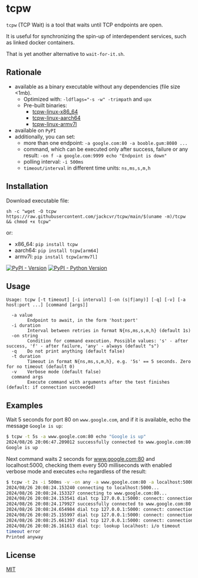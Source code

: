 # tcpw

`tcpw` (TCP Wait) is a tool that waits until TCP endpoints are open.

It is useful for synchronizing the spin-up of interdependent services, such as linked docker containers.

That is yet another alternative to `wait-for-it.sh`.

## Rationale

- available as a binary executable without any dependencies (file size <1mb).
  - Optimized with: `-ldflags="-s -w" -trimpath` and `upx`
  - Pre-built binaries:
    - [tcpw-linux-x86_64](https://raw.githubusercontent.com/jackcvr/tcpw/main/x86_64/tcpw/tcpw)
    - [tcpw-linux-aarch64](https://raw.githubusercontent.com/jackcvr/tcpw/main/tcpw/aarch64/tcpw)
    - [tcpw-linux-armv7l](https://raw.githubusercontent.com/jackcvr/tcpw/main/tcpw/armv7l/tcpw)
- available on `PyPI`
- additionally, you can set:
    - more than one endpoint: `-a google.com:80 -a booble.gum:8080 ...`
    - command, which can be executed only after success, failure or any result: `-on f -a google.com:9999 echo "Endpoint is down"`
    - polling interval: `-i 500ms`
    - `timeout/interval` in different time units: `ns,ms,s,m,h`


## Installation

Download executable file:

`sh -c "wget -O tcpw https://raw.githubusercontent.com/jackcvr/tcpw/main/$(uname -m)/tcpw && chmod +x tcpw"`

or:

- x86_64: `pip install tcpw`
- aarch64: `pip install tcpw[arm64]`
- armv7l: `pip install tcpw[armv7l]` 

[![PyPI - Version](https://img.shields.io/pypi/v/tcpw.svg)](https://pypi.org/project/tcpw)
[![PyPI - Python Version](https://img.shields.io/pypi/pyversions/tcpw.svg)](https://pypi.org/project/tcpw)

## Usage

```text
Usage: tcpw [-t timeout] [-i interval] [-on (s|f|any)] [-q] [-v] [-a host:port ...] [command [args]]

  -a value
    	Endpoint to await, in the form 'host:port'
  -i duration
    	Interval between retries in format N{ns,ms,s,m,h} (default 1s)
  -on string
    	Condition for command execution. Possible values: 's' - after success, 'f' - after failure, 'any' - always (default "s")
  -q	Do not print anything (default false)
  -t duration
    	Timeout in format N{ns,ms,s,m,h}, e.g. '5s' == 5 seconds. Zero for no timeout (default 0)
  -v	Verbose mode (default false)
  command args
    	Execute command with arguments after the test finishes (default: if connection succeeded)
```

## Examples

Wait 5 seconds for port 80 on `www.google.com`, and if it is available, echo the message `Google is up`:

```bash
$ tcpw -t 5s -a www.google.com:80 echo "Google is up"
2024/08/26 20:06:47.209012 successfully connected to www.google.com:80
Google is up
```

Next command waits 2 seconds for www.google.com:80 and localhost:5000, checking them every 500 milliseconds
with enabled verbose mode and executes `echo` regardless of the result:

```bash
$ tcpw -t 2s -i 500ms -v -on any -a www.google.com:80 -a localhost:5000 echo "Printed anyway"
2024/08/26 20:08:24.153240 connecting to localhost:5000...
2024/08/26 20:08:24.153327 connecting to www.google.com:80...
2024/08/26 20:08:24.153541 dial tcp 127.0.0.1:5000: connect: connection refused
2024/08/26 20:08:24.179927 successfully connected to www.google.com:80
2024/08/26 20:08:24.654984 dial tcp 127.0.0.1:5000: connect: connection refused
2024/08/26 20:08:25.155997 dial tcp 127.0.0.1:5000: connect: connection refused
2024/08/26 20:08:25.661397 dial tcp 127.0.0.1:5000: connect: connection refused
2024/08/26 20:08:26.161613 dial tcp: lookup localhost: i/o timeout
timeout error
Printed anyway
```

## License

[MIT](https://spdx.org/licenses/MIT.html) 